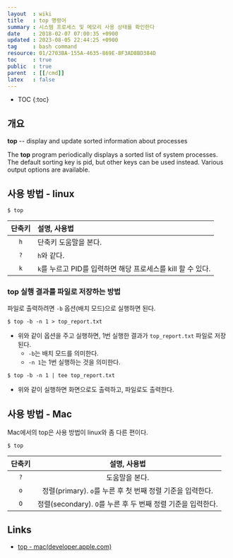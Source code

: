 ```yaml
---
layout  : wiki
title   : top 명령어
summary : 시스템 프로세스 및 메모리 사용 상태를 확인한다
date    : 2018-02-07 07:00:35 +0900
updated : 2023-08-05 22:44:25 +0900
tag     : bash command
resource: 01/2703BA-155A-4635-869E-8F3AD8BD384D
toc     : true
public  : true
parent  : [[/cmd]]
latex   : false
---
```

* TOC
{:toc}

## 개요

>
**top** -- display and update sorted information about processes
>
The **top** program periodically displays a sorted list of system processes.
The default sorting key is pid, but other keys can be used instead.
Various output options are available.

## 사용 방법 - linux

```
$ top
```

| 단축키   | 설명, 사용법                                                 |
| :------: | :----                                                        |
| `h`      | 단축키 도움말을 본다.                                        |
| `?`      | `h`와 같다.                                                  |
| `k`      | `k`를 누르고 PID를 입력하면 해당 프로세스를 kill 할 수 있다. |

### top 실행 결과를 파일로 저장하는 방법

파일로 출력하려면 `-b` 옵션(배치 모드)으로 실행하면 된다.


```
$ top -b -n 1 > top_report.txt
```

* 위와 같이 옵션을 주고 실행하면, 1번 실행한 결과가 `top_report.txt` 파일로 저장된다.
    * `-b`는 배치 모드를 의미한다.
    * `-n 1`는 1번 실행하는 것을 의미한다.

```
$ top -b -n 1 | tee top_report.txt
```

* 위와 같이 실행하면 화면으로도 출력하고, 파일로도 출력한다.

## 사용 방법 - Mac

Mac에서의 top은 사용 방법이 linux와 좀 다른 편이다.

```
$ top
```

| 단축키     | 설명, 사용법                                                 |
| :--------: | :-----:                                                      |
| `?`        | 도움말을 본다.                                               |
| `o`        | 정렬(primary). `o`를 누른 후 첫 번째 정렬 기준을 입력한다.   |
| `O`        | 정렬(secondary). `O`를 누른 후 두 번째 정렬 기준을 입력한다. |

## Links

* [top - mac(developer.apple.com)](https://developer.apple.com/legacy/library/documentation/Darwin/Reference/ManPages/man1/top.1.html)
